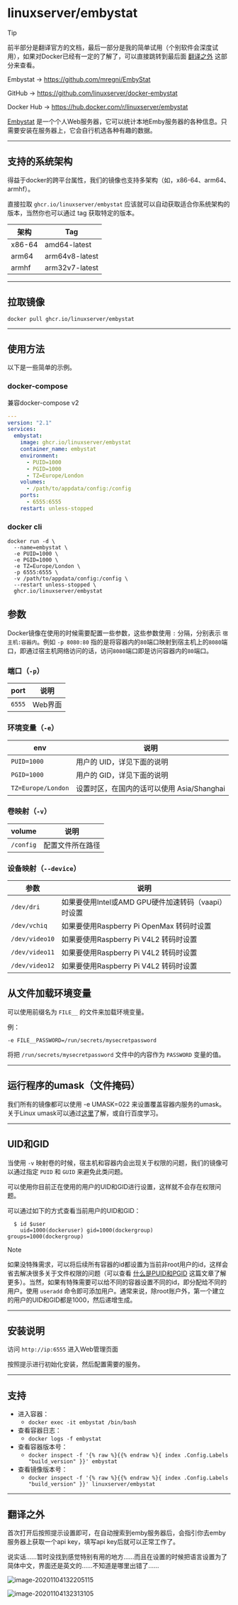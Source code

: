 # linuxserver/embystat

> [!TIP]
>
> 前半部分是翻译官方的文档，最后一部分是我的简单试用（个别软件会深度试用），如果对Docker已经有一定的了解了，可以直接跳转到最后面 [翻译之外](#翻译之外) 这部分来查看。

Embystat → https://github.com/mregni/EmbyStat

GitHub → https://github.com/linuxserver/docker-embystat

Docker Hub → https://hub.docker.com/r/linuxserver/embystat

[Embystat](https://github.com/mregni/EmbyStat) 是一个个人Web服务器，它可以统计本地Emby服务器的各种信息。只需要安装在服务器上，它会自行机选各种有趣的数据。

------

## 支持的系统架构

得益于docker的跨平台属性，我们的镜像也支持多架构（如，x86-64、arm64、armhf）。

直接拉取 `ghcr.io/linuxserver/embystat` 应该就可以自动获取适合你系统架构的版本，当然你也可以通过 tag 获取特定的版本。

| 架构   | Tag            |
| ------ | -------------- |
| x86-64 | amd64-latest   |
| arm64  | arm64v8-latest |
| armhf  | arm32v7-latest |

------

## 拉取镜像

```shell
docker pull ghcr.io/linuxserver/embystat
```

------

## 使用方法

以下是一些简单的示例。

### docker-compose

兼容docker-compose v2

```yaml
---
version: "2.1"
services:
  embystat:
    image: ghcr.io/linuxserver/embystat
    container_name: embystat
    environment:
      - PUID=1000
      - PGID=1000
      - TZ=Europe/London
    volumes:
      - /path/to/appdata/config:/config
    ports:
      - 6555:6555
    restart: unless-stopped
```

### docker cli

```shell
docker run -d \
  --name=embystat \
  -e PUID=1000 \
  -e PGID=1000 \
  -e TZ=Europe/London \
  -p 6555:6555 \
  -v /path/to/appdata/config:/config \
  --restart unless-stopped \
  ghcr.io/linuxserver/embystat
```

## 参数

Docker镜像在使用的时候需要配置一些参数，这些参数使用 `:` 分隔，分别表示 `宿主机:容器内`。例如 `-p 8080:80` 指的是将容器内的`80`端口映射到宿主机上的`8080`端口，即通过宿主机网络访问的话，访问`8080`端口即是访问容器内的`80`端口。

### 端口（`-p`）

| port   | 说明    |
| ------ | ------- |
| `6555` | Web界面 |

### 环境变量（`-e`）

| env                | 说明                                       |
| ------------------ | ------------------------------------------ |
| `PUID=1000`        | 用户的 UID，详见下面的说明                 |
| `PGID=1000`        | 用户的 GID，详见下面的说明                 |
| `TZ=Europe/London` | 设置时区，在国内的话可以使用 Asia/Shanghai |

### 卷映射（`-v`）

| volume    | 说明             |
| --------- | ---------------- |
| `/config` | 配置文件所在路径 |

### 设备映射（`--device`）

| 参数           | 说明                                                |
| -------------- | --------------------------------------------------- |
| `/dev/dri`     | 如果要使用Intel或AMD GPU硬件加速转码（vaapi）时设置 |
| `/dev/vchiq`   | 如果要使用Raspberry Pi OpenMax 转码时设置           |
| `/dev/video10` | 如果要使用Raspberry Pi V4L2 转码时设置              |
| `/dev/video11` | 如果要使用Raspberry Pi V4L2 转码时设置              |
| `/dev/video12` | 如果要使用Raspberry Pi V4L2 转码时设置              |


## 从文件加载环境变量

可以使用前缀名为 `FILE__` 的文件来加载环境变量。

例：

```
-e FILE__PASSWORD=/run/secrets/mysecretpassword
```

将把 `/run/secrets/mysecretpassword` 文件中的内容作为 `PASSWORD` 变量的值。

------

## 运行程序的umask（文件掩码）

我们所有的镜像都可以使用 -e UMASK=022 来设置覆盖容器内服务的umask。关于Linux umask可以通过[这里](https://en.wikipedia.org/wiki/Umask)了解，或自行百度学习。

------

## UID和GID

当使用 `-v` 映射卷的时候，宿主机和容器内会出现关于权限的问题，我们的镜像可以通过指定 `PUID` 和 `GUID` 来避免此类问题。

可以使用你目前正在使用的用户的UID和GID进行设置，这样就不会存在权限问题。

可以通过如下的方式查看当前用户的UID和GID：

```shell
  $ id $user
    uid=1000(dockeruser) gid=1000(dockergroup) groups=1000(dockergroup)
```

> [!NOTE]
>
> 如果没特殊需求，可以将后续所有容器的id都设置为当前非root用户的id，这样会省去解决很多关于文件权限的问题（可以查看 [什么是PUID和PGID](general/understanding-puid-and-pgid.md) 这篇文章了解更多）。当然，如果有特殊需要可以给不同的容器设置不同的id，即分配给不同的用户。使用 `useradd` 命令即可添加用户。通常来说，除root账户外，第一个建立的用户的UID和GID都是1000，然后递增生成。

------

## 安装说明

访问 `http://ip:6555` 进入Web管理页面

按照提示进行初始化安装，然后配置需要的服务。

------

## 支持

- 进入容器：
  - `docker exec -it embystat /bin/bash`
- 查看容器日志：
  - `docker logs -f embystat`
- 查看容器版本号：
  - `docker inspect -f '{% raw %}{{% endraw %}{ index .Config.Labels "build_version" }}' embystat`
- 查看镜像版本号：
  - `docker inspect -f '{% raw %}{{% endraw %}{ index .Config.Labels "build_version" }}' linuxserver/embystat`

------

## 翻译之外

首次打开后按照提示设置即可，在自动搜索到emby服务器后，会指引你去emby服务器上获取一个api key，填写api key后就可以正常工作了。

说实话……暂时没找到感觉特别有用的地方……而且在设置的时候把语言设置为了简体中文，界面还是英文的……不知道是哪里出错了……

![image-20201104132205115](https://pic.watercalmx.com/pic/image-20201104132205115.png)

![image-20201104132313105](https://pic.watercalmx.com/pic/image-20201104132313105.png)